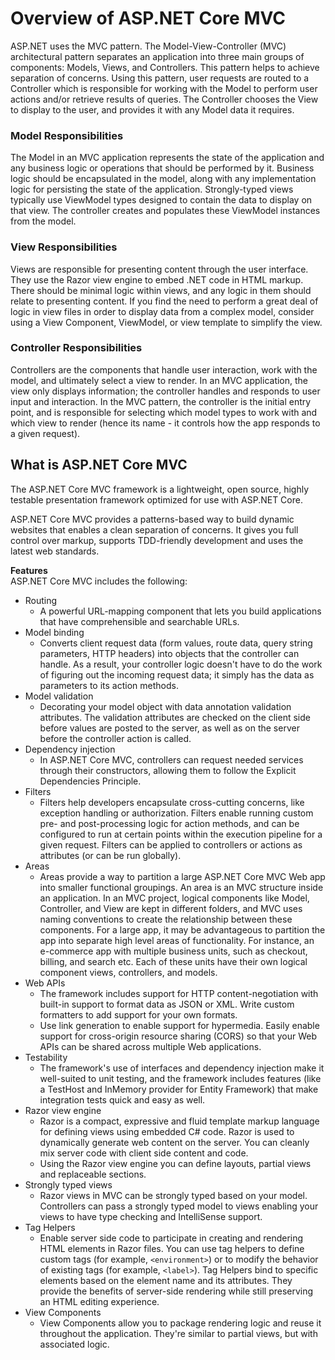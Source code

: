 # Overview of ASP.NET Core MVC

ASP.NET uses the MVC pattern. The Model-View-Controller (MVC) architectural pattern separates an application into three main groups of components: Models, Views, and Controllers. This pattern helps to achieve separation of concerns. Using this pattern, user requests are routed to a Controller which is responsible for working with the Model to perform user actions and/or retrieve results of queries. The Controller chooses the View to display to the user, and provides it with any Model data it requires.

### **Model Responsibilities**
The Model in an MVC application represents the state of the application and any business logic or operations that should be performed by it. Business logic should be encapsulated in the model, along with any implementation logic for persisting the state of the application. Strongly-typed views typically use ViewModel types designed to contain the data to display on that view. The controller creates and populates these ViewModel instances from the model.

### **View Responsibilities**
Views are responsible for presenting content through the user interface. They use the Razor view engine to embed .NET code in HTML markup. There should be minimal logic within views, and any logic in them should relate to presenting content. If you find the need to perform a great deal of logic in view files in order to display data from a complex model, consider using a View Component, ViewModel, or view template to simplify the view.

### **Controller Responsibilities**
Controllers are the components that handle user interaction, work with the model, and ultimately select a view to render. In an MVC application, the view only displays information; the controller handles and responds to user input and interaction. In the MVC pattern, the controller is the initial entry point, and is responsible for selecting which model types to work with and which view to render (hence its name - it controls how the app responds to a given request).

## **What is ASP.NET Core MVC**
The ASP.NET Core MVC framework is a lightweight, open source, highly testable presentation framework optimized for use with ASP.NET Core.

ASP.NET Core MVC provides a patterns-based way to build dynamic websites that enables a clean separation of concerns. It gives you full control over markup, supports TDD-friendly development and uses the latest web standards.

**Features**  
ASP.NET Core MVC includes the following:

* Routing
    * A powerful URL-mapping component that lets you build applications that have comprehensible and searchable URLs. 
* Model binding
    * Converts client request data (form values, route data, query string parameters, HTTP headers) into objects that the controller can handle. As a result, your controller logic doesn't have to do the work of figuring out the incoming request data; it simply has the data as parameters to its action methods.
* Model validation
    * Decorating your model object with data annotation validation attributes. The validation attributes are checked on the client side before values are posted to the server, as well as on the server before the controller action is called.
* Dependency injection
    * In ASP.NET Core MVC, controllers can request needed services through their constructors, allowing them to follow the Explicit Dependencies Principle.
* Filters
    * Filters help developers encapsulate cross-cutting concerns, like exception handling or authorization. Filters enable running custom pre- and post-processing logic for action methods, and can be configured to run at certain points within the execution pipeline for a given request. Filters can be applied to controllers or actions as attributes (or can be run globally).
* Areas
    * Areas provide a way to partition a large ASP.NET Core MVC Web app into smaller functional groupings. An area is an MVC structure inside an application. In an MVC project, logical components like Model, Controller, and View are kept in different folders, and MVC uses naming conventions to create the relationship between these components. For a large app, it may be advantageous to partition the app into separate high level areas of functionality. For instance, an e-commerce app with multiple business units, such as checkout, billing, and search etc. Each of these units have their own logical component views, controllers, and models.
* Web APIs
    * The framework includes support for HTTP content-negotiation with built-in support to format data as JSON or XML. Write custom formatters to add support for your own formats.
    * Use link generation to enable support for hypermedia. Easily enable support for cross-origin resource sharing (CORS) so that your Web APIs can be shared across multiple Web applications.
* Testability
    * The framework's use of interfaces and dependency injection make it well-suited to unit testing, and the framework includes features (like a TestHost and InMemory provider for Entity Framework) that make integration tests quick and easy as well.
* Razor view engine
    * Razor is a compact, expressive and fluid template markup language for defining views using embedded C# code. Razor is used to dynamically generate web content on the server. You can cleanly mix server code with client side content and code.
    * Using the Razor view engine you can define layouts, partial views and replaceable sections.
* Strongly typed views
    * Razor views in MVC can be strongly typed based on your model. Controllers can pass a strongly typed model to views enabling your views to have type checking and IntelliSense support.
* Tag Helpers
    * Enable server side code to participate in creating and rendering HTML elements in Razor files. You can use tag helpers to define custom tags (for example, `<environment>`) or to modify the behavior of existing tags (for example, `<label>`). Tag Helpers bind to specific elements based on the element name and its attributes. They provide the benefits of server-side rendering while still preserving an HTML editing experience.
* View Components
    * View Components allow you to package rendering logic and reuse it throughout the application. They're similar to partial views, but with associated logic.

